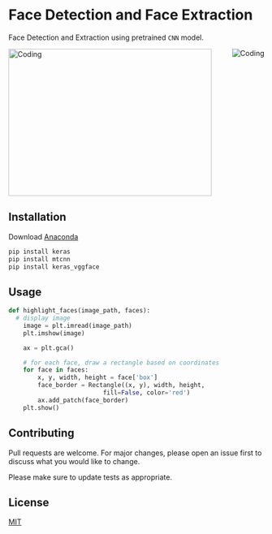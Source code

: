# Face Detection and Face Extraction

Face Detection and Extraction using pretrained `CNN` model.

<img height="290px" width="400px" alt="Coding" src="../faceDetectionCNN/media/face-001.jpg">
<img align="right" alt="Coding" src="../faceDetectionCNN/media/face_detected.jpg">

## Installation

Download [Anaconda](https://docs.anaconda.com/anaconda/install/)

```bash
pip install keras
pip install mtcnn
pip install keras_vggface
```

## Usage

```python
def highlight_faces(image_path, faces):
  # display image
    image = plt.imread(image_path)
    plt.imshow(image)

    ax = plt.gca()

    # for each face, draw a rectangle based on coordinates
    for face in faces:
        x, y, width, height = face['box']
        face_border = Rectangle((x, y), width, height,
                          fill=False, color='red')
        ax.add_patch(face_border)
    plt.show()
```

## Contributing
Pull requests are welcome. For major changes, please open an issue first to discuss what you would like to change.

Please make sure to update tests as appropriate.

## License
[MIT](https://choosealicense.com/licenses/mit/)